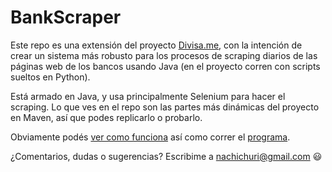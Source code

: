 # BankScraper
Este repo es una extensión del proyecto [Divisa.me](https://github.com/Nachichuri/Divisa.me), con la intención de crear un sistema más robusto para los procesos de scraping diarios de las páginas web de los bancos usando Java (en el proyecto corren con scripts sueltos en Python).

Está armado en Java, y usa principalmente Selenium para hacer el scraping. Lo que ves en el repo son las partes más dinámicas del proyecto en Maven, así que podes replicarlo o probarlo.

Obviamente podés [ver como funciona](https://github.com/Nachichuri/BankScraper/tree/master/src/main/java/me/divisa/bankscraper) así como correr el [programa](target/).

¿Comentarios, dudas o sugerencias? Escribime a nachichuri@gmail.com :smiley: